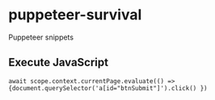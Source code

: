 # puppeteer-survival
Puppeteer snippets

## Execute JavaScript
```
await scope.context.currentPage.evaluate(() => {document.querySelector('a[id="btnSubmit"]').click() })
```